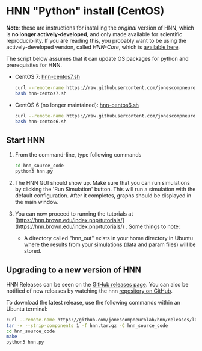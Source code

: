 # HNN "Python" install (CentOS)

**Note**: these are instructions for installing the *original* version of HNN, which is **no longer actively-developed**, and only made available for scientific reproducibility. If you are reading this, you probably want to be using the actively-developed version, called *HNN-Core*, which is [available here](https://github.com/jonescompneurolab/hnn-core).

The script below assumes that it can update OS packages for python and prerequisites for HNN.

* CentOS 7: [hnn-centos7.sh](hnn-centos7.sh)

    ```bash
    curl --remote-name https://raw.githubusercontent.com/jonescompneurolab/hnn/master/installer/centos/hnn-centos7.sh
    bash hnn-centos7.sh
    ```

* CentOS 6 (no longer maintained): [hnn-centos6.sh](hnn-centos6.sh)

    ```bash
    curl --remote-name https://raw.githubusercontent.com/jonescompneurolab/hnn/master/installer/centos/hnn-centos6.sh
    bash hnn-centos6.sh
    ```

## Start HNN

1. From the command-line, type following commands

    ```bash
    cd hnn_source_code
    python3 hnn.py
    ```

2. The HNN GUI should show up. Make sure that you can run simulations by clicking the 'Run Simulation' button. This will run a simulation with the default configuration. After it completes, graphs should be displayed in the main window.

3. You can now proceed to running the tutorials at [https://hnn.brown.edu/index.php/tutorials/](https://hnn.brown.edu/index.php/tutorials/) . Some things to note:

    * A directory called "hnn_out" exists in your home directory in Ubuntu where the results from your simulations (data and param files) will be stored.

## Upgrading to a new version of HNN

HNN Releases can be seen on the [GitHub releases page](https://github.com/jonescompneurolab/hnn/releases/). You can also be notified of new releases by watching the hnn [repository on GitHub](https://github.com/jonescompneurolab/hnn/).

To download the latest release, use the following commands within an Ubuntu terminal:

```bash
curl --remote-name https://github.com/jonescompneurolab/hnn/releases/latest/download/hnn.tar.gz
tar -x --strip-components 1 -f hnn.tar.gz -C hnn_source_code
cd hnn_source_code
make
python3 hnn.py
```
